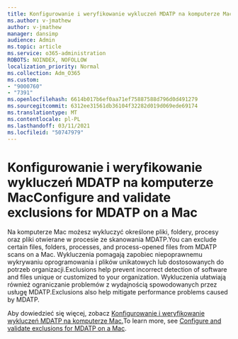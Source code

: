 ```yaml
---
title: Konfigurowanie i weryfikowanie wykluczeń MDATP na komputerze Mac
ms.author: v-jmathew
author: v-jmathew
manager: dansimp
audience: Admin
ms.topic: article
ms.service: o365-administration
ROBOTS: NOINDEX, NOFOLLOW
localization_priority: Normal
ms.collection: Adm_O365
ms.custom:
- "9000760"
- "7391"
ms.openlocfilehash: 6614b017b6ef0aa71ef75887588d796d0d491279
ms.sourcegitcommit: 6312ee31561db36104f32282d019d069ede69174
ms.translationtype: MT
ms.contentlocale: pl-PL
ms.lasthandoff: 03/11/2021
ms.locfileid: "50747979"
---
```

# <a name="configure-and-validate-exclusions-for-mdatp-on-a-mac"></a><span data-ttu-id="e2a9b-102">Konfigurowanie i weryfikowanie wykluczeń MDATP na komputerze Mac</span><span class="sxs-lookup"><span data-stu-id="e2a9b-102">Configure and validate exclusions for MDATP on a Mac</span></span>

<span data-ttu-id="e2a9b-103">Na komputerze Mac możesz wykluczyć określone pliki, foldery, procesy oraz pliki otwierane w procesie ze skanowania MDATP.</span><span class="sxs-lookup"><span data-stu-id="e2a9b-103">You can exclude certain files, folders, processes, and process-opened files from MDATP scans on a Mac.</span></span> <span data-ttu-id="e2a9b-104">Wykluczenia pomagają zapobiec niepoprawnemu wykrywaniu oprogramowania i plików unikatowych lub dostosowanych do potrzeb organizacji.</span><span class="sxs-lookup"><span data-stu-id="e2a9b-104">Exclusions help prevent incorrect detection of software and files unique or customized to your organization.</span></span> <span data-ttu-id="e2a9b-105">Wykluczenia ułatwiają również ograniczanie problemów z wydajnością spowodowanych przez usługę MDATP.</span><span class="sxs-lookup"><span data-stu-id="e2a9b-105">Exclusions also help mitigate performance problems caused by MDATP.</span></span>

<span data-ttu-id="e2a9b-106">Aby dowiedzieć się więcej, zobacz [Konfigurowanie i weryfikowanie wykluczeń MDATP na komputerze Mac.](https://go.microsoft.com/fwlink/?linkid=2144616)</span><span class="sxs-lookup"><span data-stu-id="e2a9b-106">To learn more, see [Configure and validate exclusions for MDATP on a Mac](https://go.microsoft.com/fwlink/?linkid=2144616).</span></span>
